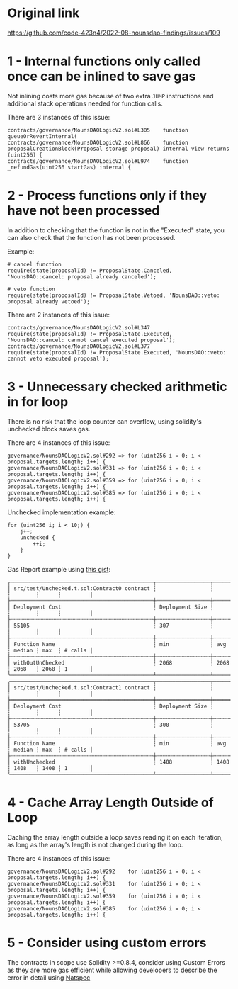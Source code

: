 # Original link
https://github.com/code-423n4/2022-08-nounsdao-findings/issues/109

1 - Internal functions only called once can be inlined to save gas
==

Not inlining costs more gas because of two extra ```JUMP``` instructions and additional stack operations needed for function calls.

There are 3 instances of this issue:

```
contracts/governance/NounsDAOLogicV2.sol#L305    function queueOrRevertInternal(
contracts/governance/NounsDAOLogicV2.sol#L866    function proposalCreationBlock(Proposal storage proposal) internal view returns (uint256) {
contracts/governance/NounsDAOLogicV2.sol#L974    function _refundGas(uint256 startGas) internal {
```

2 - Process functions only if they have not been processed
==

In addition to checking that the function is not in the "Executed" state, you can also check that the function has not been processed.

Example:

```
# cancel function
require(state(proposalId) != ProposalState.Canceled, 'NounsDAO::cancel: proposal already canceled');

# veto function
require(state(proposalId) != ProposalState.Vetoed, 'NounsDAO::veto: proposal already vetoed');
```

There are 2 instances of this issue:

```
contracts/governance/NounsDAOLogicV2.sol#L347    require(state(proposalId) != ProposalState.Executed, 'NounsDAO::cancel: cannot cancel executed proposal');
contracts/governance/NounsDAOLogicV2.sol#L377    require(state(proposalId) != ProposalState.Executed, 'NounsDAO::veto: cannot veto executed proposal');
```

3 - Unnecessary checked arithmetic in for loop
==

There is no risk that the loop counter can overflow, using solidity's unchecked block saves gas.

There are 4 instances of this issue:

```
governance/NounsDAOLogicV2.sol#292 => for (uint256 i = 0; i < proposal.targets.length; i++) {
governance/NounsDAOLogicV2.sol#331 => for (uint256 i = 0; i < proposal.targets.length; i++) {
governance/NounsDAOLogicV2.sol#359 => for (uint256 i = 0; i < proposal.targets.length; i++) {
governance/NounsDAOLogicV2.sol#385 => for (uint256 i = 0; i < proposal.targets.length; i++) {
```

Unchecked implementation example:

```
for (uint256 i; i < 10;) {
    j++;
    unchecked {
        ++i;
    }
}
```

Gas Report example using [this gist](https://gist.github.com/0xbepresent/707eefd3ead1b0a297b0f17d3dc54c7f):

```
╭─────────────────────────────────────────────┬─────────────────┬──────┬────────┬──────┬─────────╮
│ src/test/Unchecked.t.sol:Contract0 contract ┆                 ┆      ┆        ┆      ┆         │
╞═════════════════════════════════════════════╪═════════════════╪══════╪════════╪══════╪═════════╡
│ Deployment Cost                             ┆ Deployment Size ┆      ┆        ┆      ┆         │
├╌╌╌╌╌╌╌╌╌╌╌╌╌╌╌╌╌╌╌╌╌╌╌╌╌╌╌╌╌╌╌╌╌╌╌╌╌╌╌╌╌╌╌╌╌┼╌╌╌╌╌╌╌╌╌╌╌╌╌╌╌╌╌┼╌╌╌╌╌╌┼╌╌╌╌╌╌╌╌┼╌╌╌╌╌╌┼╌╌╌╌╌╌╌╌╌┤
│ 55105                                       ┆ 307             ┆      ┆        ┆      ┆         │
├╌╌╌╌╌╌╌╌╌╌╌╌╌╌╌╌╌╌╌╌╌╌╌╌╌╌╌╌╌╌╌╌╌╌╌╌╌╌╌╌╌╌╌╌╌┼╌╌╌╌╌╌╌╌╌╌╌╌╌╌╌╌╌┼╌╌╌╌╌╌┼╌╌╌╌╌╌╌╌┼╌╌╌╌╌╌┼╌╌╌╌╌╌╌╌╌┤
│ Function Name                               ┆ min             ┆ avg  ┆ median ┆ max  ┆ # calls │
├╌╌╌╌╌╌╌╌╌╌╌╌╌╌╌╌╌╌╌╌╌╌╌╌╌╌╌╌╌╌╌╌╌╌╌╌╌╌╌╌╌╌╌╌╌┼╌╌╌╌╌╌╌╌╌╌╌╌╌╌╌╌╌┼╌╌╌╌╌╌┼╌╌╌╌╌╌╌╌┼╌╌╌╌╌╌┼╌╌╌╌╌╌╌╌╌┤
│ withOutUnChecked                            ┆ 2068            ┆ 2068 ┆ 2068   ┆ 2068 ┆ 1       │
╰─────────────────────────────────────────────┴─────────────────┴──────┴────────┴──────┴─────────╯
╭─────────────────────────────────────────────┬─────────────────┬──────┬────────┬──────┬─────────╮
│ src/test/Unchecked.t.sol:Contract1 contract ┆                 ┆      ┆        ┆      ┆         │
╞═════════════════════════════════════════════╪═════════════════╪══════╪════════╪══════╪═════════╡
│ Deployment Cost                             ┆ Deployment Size ┆      ┆        ┆      ┆         │
├╌╌╌╌╌╌╌╌╌╌╌╌╌╌╌╌╌╌╌╌╌╌╌╌╌╌╌╌╌╌╌╌╌╌╌╌╌╌╌╌╌╌╌╌╌┼╌╌╌╌╌╌╌╌╌╌╌╌╌╌╌╌╌┼╌╌╌╌╌╌┼╌╌╌╌╌╌╌╌┼╌╌╌╌╌╌┼╌╌╌╌╌╌╌╌╌┤
│ 53705                                       ┆ 300             ┆      ┆        ┆      ┆         │
├╌╌╌╌╌╌╌╌╌╌╌╌╌╌╌╌╌╌╌╌╌╌╌╌╌╌╌╌╌╌╌╌╌╌╌╌╌╌╌╌╌╌╌╌╌┼╌╌╌╌╌╌╌╌╌╌╌╌╌╌╌╌╌┼╌╌╌╌╌╌┼╌╌╌╌╌╌╌╌┼╌╌╌╌╌╌┼╌╌╌╌╌╌╌╌╌┤
│ Function Name                               ┆ min             ┆ avg  ┆ median ┆ max  ┆ # calls │
├╌╌╌╌╌╌╌╌╌╌╌╌╌╌╌╌╌╌╌╌╌╌╌╌╌╌╌╌╌╌╌╌╌╌╌╌╌╌╌╌╌╌╌╌╌┼╌╌╌╌╌╌╌╌╌╌╌╌╌╌╌╌╌┼╌╌╌╌╌╌┼╌╌╌╌╌╌╌╌┼╌╌╌╌╌╌┼╌╌╌╌╌╌╌╌╌┤
│ withUnchecked                               ┆ 1408            ┆ 1408 ┆ 1408   ┆ 1408 ┆ 1       │
╰─────────────────────────────────────────────┴─────────────────┴──────┴────────┴──────┴─────────╯
```

4 - Cache Array Length Outside of Loop
==

Caching the array length outside a loop saves reading it on each iteration, as long as the array's length is not changed during the loop.

There are 4 instances of this issue:

```
governance/NounsDAOLogicV2.sol#292    for (uint256 i = 0; i < proposal.targets.length; i++) {
governance/NounsDAOLogicV2.sol#331    for (uint256 i = 0; i < proposal.targets.length; i++) {
governance/NounsDAOLogicV2.sol#359    for (uint256 i = 0; i < proposal.targets.length; i++) {
governance/NounsDAOLogicV2.sol#385    for (uint256 i = 0; i < proposal.targets.length; i++) {
```

5 - Consider using custom errors
==

The contracts in scope use Solidity >=0.8.4, consider using Custom Errors as they are more gas efficient while allowing developers to describe the error in detail using [Natspec](https://docs.soliditylang.org/en/latest/natspec-format.html)
